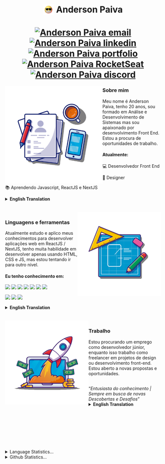 <h1 align="center"><img align="top" src = "https://raw.githubusercontent.com/AndersonPGS/AndersonPGS/main/imgs/gif.gif" width = "35px"> Anderson Paiva</h1>

<h1 align="center">
    <a href="mailto:andersonpgs.contato@hotmail.com" target="_blank"><img src="https://img.shields.io/badge/--231f20?style=flat-square&logo=Windows&logoColor=00e073&link=mailto:andersonpgs.contato@hotmail.com" alt="Anderson Paiva email"></a>
    <a href="https://www.linkedin.com/in/andersonpgs/" target="_blank"><img src="https://img.shields.io/badge/--231f20?style=flat-square&logo=Linkedin&logoColor=00e073&link=https://www.linkedin.com/in/andersonpgs/" alt="Anderson Paiva linkedin"></a>
    <a href="https://andersonpgs.vercel.app/" target="_blank"><img src="https://img.shields.io/badge/--231f20?style=flat-square&logo=aboutdotme&logoColor=00e073&link=https://andersonpgs.vercel.app/" alt="Anderson Paiva portfolio"></a>
    <a href="https://app.rocketseat.com.br/me/andersonpgs" target="_blank"><img src="https://img.shields.io/badge/--231f20?style=flat-square&logo=apacherocketmq&logoColor=00e073&link=https://app.rocketseat.com.br/me/andersonpgs" alt="Anderson Paiva RocketSeat"></a>
    <a href="https://discord.gg/BNWDHq" target="_blank"><img src="https://img.shields.io/badge/--231f20?style=flat-square&logo=Discord&logoColor=00e073&link=https://discord.gg/BNWDHq" alt="Anderson Paiva discord"></a>
</h1>

<img align="left" alt="andersonpgs" src="https://raw.githubusercontent.com/AndersonPGS/AndersonPGS/main/imgs/main2.png"  height="315" />

<h3>Sobre mim</h3>
<p>Meu nome é Anderson Paiva, tenho 20 anos, sou formado em Análise e Desenvolvimento de Sistemas mas sou apaixonado por desenvolvimento Front End. Estou a procura de oportunidades de trabalho.</p>
<h4> Atualmente: </h4>
<p>💻 Desenvolvedor Front End</p>
<p>🎨 Designer</p>
<p>📚 Aprendendo Javascript, ReactJS e NextJS</p>
<details>
    <summary> <strong>English Translation</strong></summary><br/>
    <h3>About me</h3>
    <p>My name is Anderson Paiva, I'm 20 years old, I have a degree in Systems Analysis and Development but I'm passionate about Front End development. I'm looking for job opportunities.</p>
    <h4> I'm currently: </h4>
    <p>💻 Front End Developer</p>
    <p>🎨 Designer</p>
    <p>📚 Learning Javascript, ReactJS and NextJS</p>
</details>

<br/>
<br/>

<img align="right" alt="andersonpgs" src="https://raw.githubusercontent.com/AndersonPGS/AndersonPGS/main/imgs/tecnology2.png"  height="270" />

<h3>Linguagens e ferramentas</h3>
<p>Atualmente estudo e aplico meus conhecimentos para desenvolver aplicações web em ReactJS / NextJS, tenho muita habilidade em desenvolver apenas usando HTML, CSS e JS, mas estou tentando ir para outro nível.</p>
<h4> Eu tenho conhecimento em: </h4>
<a href="https://github.com/AndersonPGS" target="_blank"><img src="https://img.shields.io/badge/-HTML5-231f20?style=flat-square&logo=html5&linklink=https://github.com/AndersonPGS)](https://github.com/AndersonPGS)"/></a>
<a href="https://github.com/AndersonPGS" target="_blank"><img src="https://img.shields.io/badge/-CSS3-231f20?style=flat-square&logo=css3&linklink=https://github.com/AndersonPGS)](https://github.com/AndersonPGS)"/></a>
<a href="https://github.com/AndersonPGS" target="_blank"><img src="https://img.shields.io/badge/-JavaScript-231f20?style=flat-square&logo=javascript&link=https://github.com/AndersonPGS)](https://github.com/AndersonPGS)"/></a>
<a href="https://github.com/AndersonPGS" target="_blank"><img src="https://img.shields.io/badge/-ReactJS-231f20?style=flat-square&logo=react&link=https://github.com/AndersonPGS)](https://github.com/AndersonPGS)"/></a>
<a href="https://github.com/AndersonPGS" target="_blank"><img src="https://img.shields.io/badge/-NextJS-231f20?style=flat-square&logo=Next.js&link=https://github.com/AndersonPGS)](https://github.com/AndersonPGS)"/></a>
<a href="https://github.com/AndersonPGS" target="_blank"><img src="https://img.shields.io/badge/-Sass-231f20?style=flat-square&logo=sass&link=https://github.com/AndersonPGS)](https://github.com/AndersonPGS)"/></a>
<a href="https://github.com/AndersonPGS" target="_blank"><img src="https://img.shields.io/badge/-StyledComponents-231f20?style=flat-square&logo=styledcomponents&link=https://github.com/AndersonPGS)](https://github.com/AndersonPGS)"/></a>

<a href="https://github.com/AndersonPGS" target="_blank"><img src="https://img.shields.io/badge/-Figma-231f20?style=flat-square&logo=Figma&link=https://github.com/AndersonPGS)](https://github.com/AndersonPGS)"/></a>
<a href="https://github.com/AndersonPGS" target="_blank"><img src="https://img.shields.io/badge/-Adobe XD-231f20?style=flat-square&logo=AdobeXD&link=https://github.com/AndersonPGS)](https://github.com/AndersonPGS)"/></a>
<a href="https://github.com/AndersonPGS" target="_blank"><img src="https://img.shields.io/badge/-Adobe Photoshop-231f20?style=flat-square&logo=adobephotoshop&link=https://github.com/AndersonPGS)](https://github.com/AndersonPGS/)"/></a>
<details>
    <summary> <strong>English Translation</strong></summary><br/>
    <h3>Languages and tools</h3>
<p>Currently study and apply my knowledge to develop web applications in ReactJS / NextJS, I have a lot of skill in developing only using HTML, CSS and JS, but I'm trying to go to another level.</p>
<h4> I have knowledge in:</h4>
<a href="https://github.com/AndersonPGS" target="_blank"><img src="https://img.shields.io/badge/-HTML5-231f20?style=flat-square&logo=html5&linklink=https://github.com/AndersonPGS)](https://github.com/AndersonPGS)"/></a>
<a href="https://github.com/AndersonPGS" target="_blank"><img src="https://img.shields.io/badge/-CSS3-231f20?style=flat-square&logo=css3&linklink=https://github.com/AndersonPGS)](https://github.com/AndersonPGS)"/></a>
<a href="https://github.com/AndersonPGS" target="_blank"><img src="https://img.shields.io/badge/-JavaScript-231f20?style=flat-square&logo=javascript&link=https://github.com/AndersonPGS)](https://github.com/AndersonPGS)"/></a>
<a href="https://github.com/AndersonPGS" target="_blank"><img src="https://img.shields.io/badge/-ReactJS-231f20?style=flat-square&logo=react&link=https://github.com/AndersonPGS)](https://github.com/AndersonPGS)"/></a>
<a href="https://github.com/AndersonPGS" target="_blank"><img src="https://img.shields.io/badge/-NextJS-231f20?style=flat-square&logo=Next.js&link=https://github.com/AndersonPGS)](https://github.com/AndersonPGS)"/></a>
<a href="https://github.com/AndersonPGS" target="_blank"><img src="https://img.shields.io/badge/-Sass-231f20?style=flat-square&logo=sass&link=https://github.com/AndersonPGS)](https://github.com/AndersonPGS)"/></a>
<a href="https://github.com/AndersonPGS" target="_blank"><img src="https://img.shields.io/badge/-StyledComponents-231f20?style=flat-square&logo=styledcomponents&link=https://github.com/AndersonPGS)](https://github.com/AndersonPGS)"/></a>

<a href="https://github.com/AndersonPGS" target="_blank"><img src="https://img.shields.io/badge/-Figma-231f20?style=flat-square&logo=Figma&link=https://github.com/AndersonPGS)](https://github.com/AndersonPGS)"/></a>
<a href="https://github.com/AndersonPGS" target="_blank"><img src="https://img.shields.io/badge/-Adobe XD-231f20?style=flat-square&logo=AdobeXD&link=https://github.com/AndersonPGS)](https://github.com/AndersonPGS)"/></a>
<a href="https://github.com/AndersonPGS" target="_blank"><img src="https://img.shields.io/badge/-Adobe Photoshop-231f20?style=flat-square&logo=adobephotoshop&link=https://github.com/AndersonPGS)](https://github.com/AndersonPGS/)"/></a>
</details>
<br/>
<br/>

<img align="left" alt="andersonpgs" src="https://raw.githubusercontent.com/AndersonPGS/AndersonPGS/main/imgs/work.png"  height="270" />

<h3>Trabalho</h3>
<p>Estou procurando um emprego como desenvolvedor júnior, enquanto isso trabalho como freelancer em projetos de design ou desenvolvimento front-end. Estou aberto a novas propostas e oportunidades.</p>
<br/>
<q><i>Entusiasta do conhecimento | Sempre em busca de novas Descobertas e Desafios</i></q>
<details>
    <summary> <strong>English Translation</strong></summary><br/>
    <h3>Work</h3>
    <p>I am looking for a job as a junior front end developer, in the meantime I work as a freelancer on design or front end development projects.
I am open to new proposals and opportunities.</p>
    <br/>
	<q><i>Knowledge enthusiast | Always in search of new Discoveries and Challenges</i></q>
</details>
<br/>
<br/>
<br/>
<br/>
<br/>
<br/>
<br/>
<br/>

<details>
    <summary> Language Statistics...</summary><br/>
    <p align="center">
        <img src="https://wakatime.com/share/@AndersonPGS/14ad69d1-06e9-4a77-82f2-650d6ecb0c92.svg" height="400"/>
    </p>
</details>
<details>
    <summary> Github Statistics...</summary>
    <p align="center">
        <img src="https://github-readme-stats.vercel.app/api?username=andersonpgs&show_icons=true"/>
    </p>
</details>

<!-- 

The illustrations were taken from the following websites:
<a href='https://www.freepik.com/vectors/computer'>Computer vector created by catalyststuff - www.freepik.com</a> 

<img src="http://visitor-badge.glitch.me/badge?page_id=andersonpgs.andersonpgs" alt="Anderson Paiva visitors page">

-->
